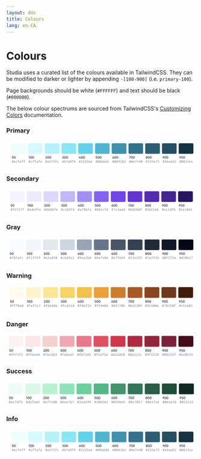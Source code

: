 ```yaml
---
layout: doc
title: Colours
lang: en-CA
---
```


# Colours

Studia uses a curated list of the colours available in TailwindCSS.
They can be modified to darker or lighter by appending `-[100-900]` (i.e. `primary-100`).

Page backgrounds should be white (`#FFFFFF`) and text should be black (`#000000`).

The below colour spectrums are sourced from TailwindCSS's [Customizing Colors](https://tailwindcss.com/docs/customizing-colors) documentation.

### Primary

![Primary colour - cyan](../assets/primary.png)

### Secondary

![Secondary colour - violet](../assets/secondary.png)

### Gray

![Gray colour - slate](../assets/gray.png)

### Warning

![Warning colour - amber](../assets/warning.png)

### Danger

![Danger colour - rose](../assets/danger.png)

### Success

![Success colour - emerald](../assets/success.png)

### Info

![Info colour - cyan](../assets/primary.png)